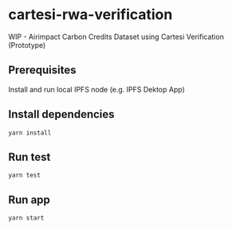 # cartesi-rwa-verification

WIP - Airimpact Carbon Credits Dataset using Cartesi Verification (Prototype)

## Prerequisites

Install and run local IPFS node (e.g. IPFS Dektop App)

## Install dependencies

```
yarn install
```

## Run test

```
yarn test
```

## Run app

```
yarn start
```
